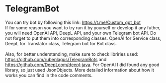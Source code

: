 # TelegramBot
You can try bot by following this link: https://t.me/Custom_gpt_bot <br/>
If for some reason you want to try run it by yourself or develop it any futher, you will need OpenAI API, DeepL API, and your own Telegram bot API. 
Do not forget to put them into corresponding classes. OpenAI for Service class, DeepL for Translator class, Telegram bot for Bot class. <br/><br/>
Also, for better understanding, make sure to check libriries used: https://github.com/rubenlagus/TelegramBots and https://github.com/DeepLcom/deepl-java. 
For OpenAI I did found any good library, so just used JsonObjects.
More detailed information about how it works you can find in the code comments. 
